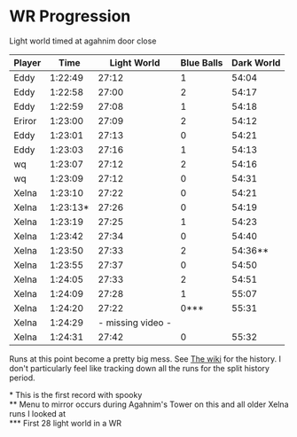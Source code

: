 # WR Progression

Light world timed at agahnim door close

| Player | Time      | Light World | Blue Balls | Dark World |
| ------ | ----      | ----------- | ---------- | ---------- |
| Eddy   | 1:22:49   | 27:12       | 1          | 54:04      |
| Eddy   | 1:22:58   | 27:00       | 2          | 54:17      |
| Eddy   | 1:22:59   | 27:08       | 1          | 54:18      |
| Eriror | 1:23:00   | 27:09       | 2          | 54:12      |
| Eddy   | 1:23:01   | 27:13       | 0          | 54:21      |
| Eddy   | 1:23:03   | 27:16       | 1          | 54:13      |
| wq     | 1:23:07   | 27:12       | 2          | 54:16      |
| wq     | 1:23:09   | 27:12       | 0          | 54:31      |
| Xelna  | 1:23:10   | 27:22       | 0          | 54:21      |
| Xelna  | 1:23:13\* | 27:26       | 0          | 54:19      |
| Xelna  | 1:23:19   | 27:25       | 1          | 54:23      |
| Xelna  | 1:23:42   | 27:34       | 0          | 54:40      |
| Xelna  | 1:23:50   | 27:33       | 2          | 54:36\*\*  |
| Xelna  | 1:23:55   | 27:37       | 0          | 54:50      |
| Xelna  | 1:24:05   | 27:33       | 2          | 54:51      |
| Xelna  | 1:24:09   | 27:28       | 1          | 55:07      |
| Xelna  | 1:24:20   | 27:22       | 0\*\*\*    | 55:31      |
| Xelna  | 1:24:29   | - missing video -                     |
| Xelna  | 1:24:31   | 27:42       | 0          | 55:32      |

Runs at this point become a pretty big mess. See [The wiki](https://alttp-wiki.net/index.php/Record_Progression) for the history. I don't particularly feel like tracking down all the runs for the split history period.


\* This is the first record with spooky  
\*\* Menu to mirror occurs during Agahnim's Tower on this and all older Xelna runs I looked at  
\*\*\* First 28 light world in a WR  
